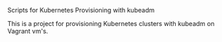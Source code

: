 Scripts for Kubernetes Provisioning with kubeadm

This is a project for provisioning Kubernetes clusters with kubeadm on Vagrant vm's. 
